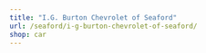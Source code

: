 ```yaml
---
title: "I.G. Burton Chevrolet of Seaford"
url: /seaford/i-g-burton-chevrolet-of-seaford/
shop: car
---
```

